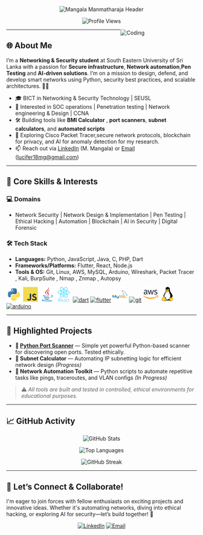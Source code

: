 <p align="center">
  <img src="https://capsule-render.vercel.app/api?type=waving&color=0E75B6&height=200&section=header&text=Hi%20there!%20I'm%20Mangala%20Manmatharaja%20👋&fontSize=35&fontColor=ffffff&animation=twinkling" alt="Mangala Manmatharaja Header"/>
</p>

<p align="center">
  <img src="https://komarev.com/ghpvc/?username=mangala-manmatharaja&label=Profile%20Views&color=0e75b6&style=flat" alt="Profile Views" />
</p>
<img width="40%" align="right" alt="Coding" src="https://t4.ftcdn.net/jpg/03/13/40/45/360_F_313404541_e9YZ3pht6oEEkMXuhxTboqXA2B2ShNnC.jpg" />


---

## 🌐 About Me
I’m a **Networking & Security student** at South Eastern University of Sri Lanka with a passion for **Secure infrastructure**, **Network automation**,**Pen Testing** and **AI-driven solutions**. I’m on a mission to design, defend, and develop smart networks using Python, security best practices, and scalable architectures. 🚀🔐

- 🎓 BICT in Networking & Security Technology | SEUSL
- 💼 Interested in SOC operations | Penetration testing | Network engineering & Design | CCNA
- 🛠️ Building tools like **BMI Calculator** , **port scanners**, **subnet calculators**, and **automated scripts**
- 📡 Exploring Cisco Packet Tracer,secure network protocols, blockchain for privacy, and AI for anomaly detection for my research.
- 📫 Reach out via [LinkedIn](www.linkedin.com/in/m-mangala-045a10229) (M. Mangala) or [Email](lucifer18mg@gmail.com) (lucifer18mg@gmail.com)

---

## 🧠 Core Skills & Interests

### 💻 Domains
- Network Security | Network Design & Implementation | Pen Testing | Ethical Hacking | Automation | Blockchain | AI in Security | Digital Forensic 

### 🛠️ Tech Stack
- **Languages:** Python, JavaScript, Java, C, PHP, Dart
- **Frameworks/Platforms:** Flutter, React, Node.js
- **Tools & OS:** Git, Linux, AWS, MySQL, Arduino, Wireshark, Packet Tracer , Kali, BurpSuite , Nmap , Znmap , Autopsy

<p align="left">
  <a href="https://www.python.org" target="_blank" rel="noreferrer"><img src="https://raw.githubusercontent.com/devicons/devicon/master/icons/python/python-original.svg" alt="python" width="40" height="40"/></a>
  <a href="https://developer.mozilla.org/en-US/docs/Web/JavaScript" target="_blank" rel="noreferrer"><img src="https://raw.githubusercontent.com/devicons/devicon/master/icons/javascript/javascript-original.svg" alt="javascript" width="40" height="40"/></a>
  <a href="https://www.java.com" target="_blank" rel="noreferrer"><img src="https://raw.githubusercontent.com/devicons/devicon/master/icons/java/java-original.svg" alt="java" width="40" height="40"/></a>
  <a href="https://reactjs.org/" target="_blank" rel="noreferrer"><img src="https://raw.githubusercontent.com/devicons/devicon/master/icons/react/react-original-wordmark.svg" alt="react" width="40" height="40"/></a>
  <a href="https://dart.dev" target="_blank" rel="noreferrer"><img src="https://www.vectorlogo.zone/logos/dartlang/dartlang-icon.svg" alt="dart" width="40" height="40"/></a>
  <a href="https://flutter.dev" target="_blank" rel="noreferrer"><img src="https://www.vectorlogo.zone/logos/flutterio/flutterio-icon.svg" alt="flutter" width="40" height="40"/></a>
  <a href="https://www.mysql.com/" target="_blank" rel="noreferrer"><img src="https://raw.githubusercontent.com/devicons/devicon/master/icons/mysql/mysql-original-wordmark.svg" alt="mysql" width="40" height="40"/></a>
  <a href="https://git-scm.com/" target="_blank" rel="noreferrer"><img src="https://www.vectorlogo.zone/logos/git-scm/git-scm-icon.svg" alt="git" width="40" height="40"/></a>
  <a href="https://aws.amazon.com" target="_blank" rel="noreferrer"><img src="https://raw.githubusercontent.com/devicons/devicon/master/icons/amazonwebservices/amazonwebservices-original-wordmark.svg" alt="aws" width="40" height="40"/></a>
  <a href="https://www.linux.org/" target="_blank" rel="noreferrer"><img src="https://raw.githubusercontent.com/devicons/devicon/master/icons/linux/linux-original.svg" alt="linux" width="40" height="40"/></a>
  <a href="https://www.arduino.cc/" target="_blank" rel="noreferrer"><img src="https://cdn.worldvectorlogo.com/logos/arduino-1.svg" alt="arduino" width="40" height="40"/></a>
</p>

---

## 🚀 Highlighted Projects
- **🔎 [Python Port Scanner](https://github.com/mangala-manmatharaja/port-scanner)** — Simple yet powerful Python-based scanner for discovering open ports. Tested ethically.
- **🧮 Subnet Calculator** — Automating IP subnetting logic for efficient network design *(Progress)*
- **🔧 Network Automation Toolkit** — Python scripts to automate repetitive tasks like pings, traceroutes, and VLAN configs *(In Progress)*

> ⚠️ *All tools are built and tested in controlled, ethical environments for educational purposes.*

---

## 📈 GitHub Activity
<p align="center">
  <img src="https://github-readme-stats.vercel.app/api?username=Mangala-Manmatharaja&show_icons=true&theme=tokyonight&locale=en" alt="GitHub Stats" />
</p>
<p align="center">
  <img src="https://github-readme-stats.vercel.app/api/top-langs?username=Mangala-Manmatharaja&show_icons=true&locale=en&layout=compact&theme=tokyonight" alt="Top Languages" />
</p>
<p align="center">
  <img src="https://github-readme-streak-stats.herokuapp.com/?user=Mangala-Manmatharaja&theme=tokyonight" alt="GitHub Streak" />
</p>

---

## 🤝 Let’s Connect & Collaborate!
I'm eager to join forces with fellow enthusiasts on exciting projects and innovative ideas. Whether it's automating networks, diving into ethical hacking, or exploring AI for security—let’s build together! 💬

<p align="center">
  <a href="www.linkedin.com/in/m-mangala-045a10229" target="_blank"><img src="https://img.shields.io/badge/LinkedIn-0A66C2?style=for-the-badge&logo=linkedin&logoColor=white" alt="LinkedIn"></a>
  <a href="lucifer18mg@gmail.com"><img src="https://img.shields.io/badge/Email-D14836?style=for-the-badge&logo=gmail&logoColor=white" alt="Email"></a>
</p>
